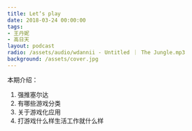 ```yaml
---
title: Let‘s play
date: 2018-03-24 00:00:00
tags:
- 王丹妮
- 高日天
layout: podcast
radio: /assets/audio/wdannii - Untitled ｜ The Jungle.mp3
background: /assets/cover.jpg
---
```

本期介绍：
1. 强推塞尔达
2. 有哪些游戏分类
3. 关于游戏化应用
4. 打游戏什么样生活工作就什么样
